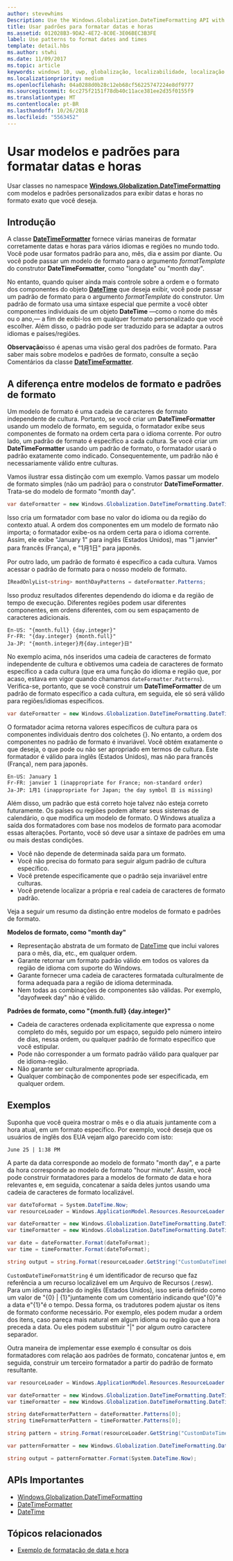 ```yaml
---
author: stevewhims
Description: Use the Windows.Globalization.DateTimeFormatting API with custom templates and patterns to display dates and times in exactly the format you wish.
title: Usar padrões para formatar datas e horas
ms.assetid: 012028B3-9DA2-4E72-8C0E-3E06BEC3B3FE
label: Use patterns to format dates and times
template: detail.hbs
ms.author: stwhi
ms.date: 11/09/2017
ms.topic: article
keywords: windows 10, uwp, globalização, localizabilidade, localização
ms.localizationpriority: medium
ms.openlocfilehash: 04a0288d0b28c12eb68cf56225747224e8df9777
ms.sourcegitcommit: 6cc275f2151f78db40c11ace381ee2d35f0155f9
ms.translationtype: MT
ms.contentlocale: pt-BR
ms.lasthandoff: 10/26/2018
ms.locfileid: "5563452"
---
```

# <a name="use-templates-and-patterns-to-format-dates-and-times"></a>Usar modelos e padrões para formatar datas e horas

Usar classes no namespace [**Windows.Globalization.DateTimeFormatting**](/uwp/api/windows.globalization.datetimeformatting?branch=live) com modelos e padrões personalizados para exibir datas e horas no formato exato que você deseja.

## <a name="introduction"></a>Introdução

A classe [**DateTimeFormatter**](/uwp/api/windows.globalization.datetimeformatting?branch=live) fornece várias maneiras de formatar corretamente datas e horas para vários idiomas e regiões no mundo todo. Você pode usar formatos padrão para ano, mês, dia e assim por diante. Ou você pode passar um modelo de formato para o argumento *formatTemplate* do construtor **DateTimeFormatter**, como "longdate" ou "month day".

No entanto, quando quiser ainda mais controle sobre a ordem e o formato dos componentes do objeto [**DateTime**](/uwp/api/windows.foundation.datetime?branch=live) que deseja exibir, você pode passar um padrão de formato para o argumento *formatTemplate* do construtor. Um padrão de formato usa uma sintaxe especial que permite a você obter componentes individuais de um objeto **DateTime** &mdash;como o nome do mês ou o ano,&mdash; a fim de exibi-los em qualquer formato personalizado que você escolher. Além disso, o padrão pode ser traduzido para se adaptar a outros idiomas e países/regiões.

**Observação**isso é apenas uma visão geral dos padrões de formato. Para saber mais sobre modelos e padrões de formato, consulte a seção Comentários da classe [**DateTimeFormatter**](/uwp/api/windows.globalization.datetimeformatting?branch=live).

## <a name="the-difference-between-format-templates-and-format-patterns"></a>A diferença entre modelos de formato e padrões de formato

Um modelo de formato é uma cadeia de caracteres de formato independente de cultura. Portanto, se você criar um **DateTimeFormatter** usando um modelo de formato, em seguida, o formatador exibe seus componentes de formato na ordem certa para o idioma corrente. Por outro lado, um padrão de formato é específico a cada cultura. Se você criar um **DateTimeFormatter** usando um padrão de formato, o formatador usará o padrão exatamente como indicado. Consequentemente, um padrão não é necessariamente válido entre culturas.

Vamos ilustrar essa distinção com um exemplo. Vamos passar um modelo de formato simples (não um padrão) para o construtor **DateTimeFormatter**. Trata-se do modelo de formato "month day".

```csharp
var dateFormatter = new Windows.Globalization.DateTimeFormatting.DateTimeFormatter("month day");
```

Isso cria um formatador com base no valor do idioma ou da região do contexto atual. A ordem dos componentes em um modelo de formato não importa; o formatador exibe-os na ordem certa para o idioma corrente. Assim, ele exibe "January 1" para inglês (Estados Unidos), mas "1 janvier" para francês (França), e "1月1日" para japonês.

Por outro lado, um padrão de formato é específico a cada cultura. Vamos acessar o padrão de formato para o nosso modelo de formato.

```csharp
IReadOnlyList<string> monthDayPatterns = dateFormatter.Patterns;
```

Isso produz resultados diferentes dependendo do idioma e da região de tempo de execução. Diferentes regiões podem usar diferentes componentes, em ordens diferentes, com ou sem espaçamento de caracteres adicionais.

```syntax
En-US: "{month.full} {day.integer}"
Fr-FR: "{day.integer} {month.full}"
Ja-JP: "{month.integer}月{day.integer}日"
```

No exemplo acima, nós inseridos uma cadeia de caracteres de formato independente de cultura e obtivemos uma cadeia de caracteres de formato específico a cada cultura (que era uma função do idioma e região que, por acaso, estava em vigor quando chamamos `dateFormatter.Patterns`). Verifica-se, portanto, que se você construir um **DateTimeFormatter** de um padrão de formato específico a cada cultura, em seguida, ele só será válido para regiões/idiomas específicos.

```csharp
var dateFormatter = new Windows.Globalization.DateTimeFormatting.DateTimeFormatter("{month.full} {day.integer}");
```

O formatador acima retorna valores específicos de cultura para os componentes individuais dentro dos colchetes {}. No entanto, a ordem dos componentes no padrão de formato é invariável. Você obtém exatamente o que deseja, o que pode ou não ser apropriado em termos de cultura. Este formatador é válido para inglês (Estados Unidos), mas não para francês (França), nem para japonês.

``` syntax
En-US: January 1
Fr-FR: janvier 1 (inappropriate for France; non-standard order)
Ja-JP: 1月1 (inappropriate for Japan; the day symbol 日 is missing)
```

Além disso, um padrão que está correto hoje talvez não esteja correto futuramente. Os países ou regiões podem alterar seus sistemas de calendário, o que modifica um modelo de formato. O Windows atualiza a saída dos formatadores com base nos modelos de formato para acomodar essas alterações. Portanto, você só deve usar a sintaxe de padrões em uma ou mais destas condições.

-   Você não depende de determinada saída para um formato.
-   Você não precisa do formato para seguir algum padrão de cultura específico.
-   Você pretende especificamente que o padrão seja invariável entre culturas.
-   Você pretende localizar a própria e real cadeia de caracteres de formato padrão.

Veja a seguir um resumo da distinção entre modelos de formato e padrões de formato.

**Modelos de formato, como "month day"**

-   Representação abstrata de um formato de [DateTime](/uwp/api/windows.foundation.datetime?branch=live) que inclui valores para o mês, dia, etc., em qualquer ordem.
-   Garante retornar um formato padrão válido em todos os valores da região de idioma com suporte do Windows.
-   Garante fornecer uma cadeia de caracteres formatada culturalmente de forma adequada para a região de idioma determinada.
-   Nem todas as combinações de componentes são válidas. Por exemplo, "dayofweek day" não é válido.

**Padrões de formato, como "{month.full} {day.integer}"**

-   Cadeia de caracteres ordenada explicitamente que expressa o nome completo do mês, seguido por um espaço, seguido pelo número inteiro de dias, nessa ordem, ou qualquer padrão de formato específico que você estipular.
-   Pode não corresponder a um formato padrão válido para qualquer par de idioma-região.
-   Não garante ser culturalmente apropriada.
-   Qualquer combinação de componentes pode ser especificada, em qualquer ordem.

## <a name="examples"></a>Exemplos

Suponha que você queira mostrar o mês e o dia atuais juntamente com a hora atual, em um formato específico. Por exemplo, você deseja que os usuários de inglês dos EUA vejam algo parecido com isto:

``` syntax
June 25 | 1:38 PM
```

A parte da data corresponde ao modelo de formato "month day", e a parte da hora corresponde ao modelo de formato "hour minute". Assim, você pode construir formatadores para a modelos de formato de data e hora relevantes e, em seguida, concatenar a saída deles juntos usando uma cadeia de caracteres de formato localizável.

```csharp
var dateToFormat = System.DateTime.Now;
var resourceLoader = Windows.ApplicationModel.Resources.ResourceLoader.GetForCurrentView();

var dateFormatter = new Windows.Globalization.DateTimeFormatting.DateTimeFormatter("month day");
var timeFormatter = new Windows.Globalization.DateTimeFormatting.DateTimeFormatter("hour minute");

var date = dateFormatter.Format(dateToFormat);
var time = timeFormatter.Format(dateToFormat);

string output = string.Format(resourceLoader.GetString("CustomDateTimeFormatString"), date, time);
```

`CustomDateTimeFormatString` é um identificador de recurso que faz referência a um recurso localizável em um Arquivo de Recursos (.resw). Para um idioma padrão do inglês (Estados Unidos), isso seria definido como um valor de "{0} | {1}"juntamente com um comentário indicando que"{0}"é a data e"{1}"é o tempo. Dessa forma, os tradutores podem ajustar os itens de formato conforme necessário. Por exemplo, eles podem mudar a ordem dos itens, caso pareça mais natural em algum idioma ou região que a hora preceda a data. Ou eles podem substituir "|" por algum outro caractere separador.

Outra maneira de implementar esse exemplo é consultar os dois formatadores com relação aos padrões de formato, concatenar juntos e, em seguida, construir um terceiro formatador a partir do padrão de formato resultante.

```csharp
var resourceLoader = Windows.ApplicationModel.Resources.ResourceLoader.GetForCurrentView();

var dateFormatter = new Windows.Globalization.DateTimeFormatting.DateTimeFormatter("month day");
var timeFormatter = new Windows.Globalization.DateTimeFormatting.DateTimeFormatter("hour minute");

string dateFormatterPattern = dateFormatter.Patterns[0];
string timeFormatterPattern = timeFormatter.Patterns[0];

string pattern = string.Format(resourceLoader.GetString("CustomDateTimeFormatString"), dateFormatterPattern, timeFormatterPattern);

var patternFormatter = new Windows.Globalization.DateTimeFormatting.DateTimeFormatter(pattern);

string output = patternFormatter.Format(System.DateTime.Now);
```

## <a name="important-apis"></a>APIs Importantes

* [Windows.Globalization.DateTimeFormatting](/uwp/api/windows.globalization.datetimeformatting?branch=live)
* [DateTimeFormatter](/uwp/api/windows.globalization.datetimeformatting?branch=live)
* [DateTime](/uwp/api/windows.foundation.datetime?branch=live)

## <a name="related-topics"></a>Tópicos relacionados

* [Exemplo de formatação de data e hora](http://go.microsoft.com/fwlink/p/?LinkId=231618)